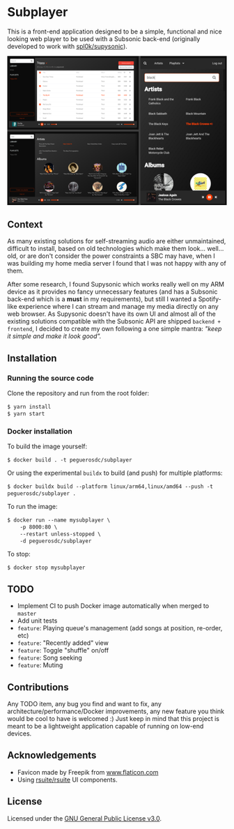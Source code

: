 # Subplayer

This is a front-end application designed to be a simple, functional and nice looking web player to be used with a Subsonic back-end (originally developed to work with [spl0k/supysonic](https://github.com/spl0k/supysonic)).

![Overview](/docs/collage.png)

## Context

As many existing solutions for self-streaming audio are either unmaintained, difficult to install, based on old technologies which make them look... well... old, or are don't consider the power constraints a SBC may have, when I was building my home media server I found that I was not happy with any of them.

After some research, I found Supysonic which works really well on my ARM device as it provides no fancy unnecessary features (and has a Subsonic back-end which is a **must** in my requirements), but still I wanted a Spotify-like experience where I can stream and manage my media directly on any web browser.
As Supysonic doesn't have its own UI and almost all of the existing solutions compatible with the Subsonic API are shipped `backend + frontend`, I decided to create my own following a one simple mantra: *"keep it simple and make it look good".*

## Installation

### Running the source code

Clone the repository and run from the root folder:

```
$ yarn install
$ yarn start
```

### Docker installation

To build the image yourself:

```
$ docker build . -t peguerosdc/subplayer
```

Or using the experimental `buildx` to build (and push) for multiple platforms:

```
$ docker buildx build --platform linux/arm64,linux/amd64 --push -t peguerosdc/subplayer .
```

To run the image:

```
$ docker run --name mysubplayer \
    -p 8000:80 \
    --restart unless-stopped \
    -d peguerosdc/subplayer
```

To stop:

```
$ docker stop mysubplayer
```

## TODO
- Implement CI to push Docker image automatically when merged to `master`
- Add unit tests
- `feature`: Playing queue's management (add songs at position, re-order, etc)
- `feature`: "Recently added" view
- `feature`: Toggle "shuffle" on/off
- `feature`: Song seeking
- `feature`: Muting

## Contributions
Any TODO item, any bug you find and want to fix, any architecture/performance/Docker improvements, any new feature you think would be cool to have is welcomed :) Just keep in mind that this project is meant to be a lightweight application capable of running on low-end devices.

## Acknowledgements
- Favicon made by Freepik from www.flaticon.com
- Using [rsuite/rsuite](https://github.com/rsuite/rsuite) UI components.

## License

Licensed under the [GNU General Public License v3.0](https://github.com/peguerosdc/rsuite-sonicplayer/blob/master/LICENSE).
